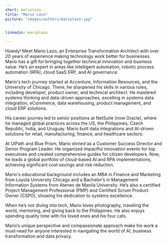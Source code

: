 ```yaml
---
short: mariolazo
title: "Mario Lazo"
picture: "images/authors/mariolazo.jpg"


linkedin: mariolazo

---
```


Howdy! Meet Mario Lazo, an Enterprise Transformation Architect with over 20 years of experience making technology work better for businesses. Mario has a gift for bringing together technical innovation and business value. He’s an expert in areas like intelligent automation, robotic process automation (RPA), cloud SaaS ERP, and AI governance.

Mario's tech journey started at Accenture, Information Resources, and the University of Chicago. There, he sharpened his skills in various roles, including developer, product owner, and technical architect. He mastered systems thinking and data-driven approaches, excelling in systems data integration, eCommerce, data warehousing, product management, and cloud ERP solutions.

His career journey led to senior positions at NetSuite (now Oracle), where he managed global practices across the US, the Philippines, Czech Republic, India, and Uruguay. Mario built data integrations and AI-driven solutions for retail, manufacturing, finance, and healthcare sectors.

At UiPath and Blue Prism, Mario shined as a Customer Success Director and Senior Program Leader. He organized impactful innovation events for top executives and created comprehensive guides for citizen developers. Now, he leads a global portfolio of cloud-based AI and RPA implementations, achieving significant cost savings and risk reduction.

Mario's educational background includes an MBA in Finance and Marketing from Loyola University Chicago and a Bachelor’s in Management Information Systems from Ateneo de Manila University. He’s also a certified Project Management Professional (PMP) and Certified Scrum Product Owner (CSPO), showing his dedication to systems excellence.

When he’s not diving into tech, Mario loves photography, traveling the world, mentoring, and giving back to the Philippines. He also enjoys spending quality time with his loved ones and his four cats. 

Mario’s unique perspective and compassionate approach make his work a must-read for anyone interested in navigating the world of AI, business transformation and data privacy.